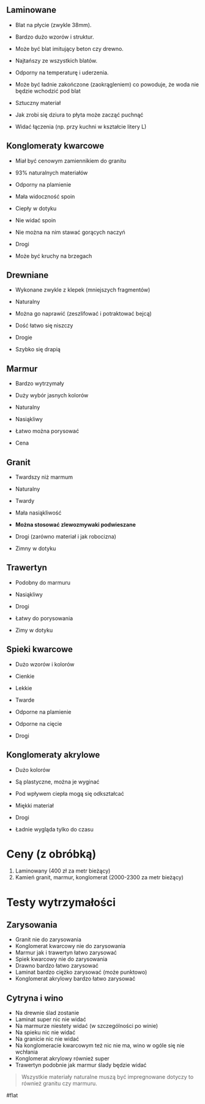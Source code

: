 ## Laminowane
- Blat na płycie (zwykle 38mm). 
- Bardzo dużo wzorów i struktur. 
- Może być blat imitujący beton czy drewno. 
- Najtańszy ze wszystkich blatów. 
- Odporny na temperaturę i uderzenia.
- Może być ładnie zakończone (zaokrągleniem) co powoduje, że woda nie będzie wchodzić pod blat

- Sztuczny materiał
- Jak zrobi się dziura to płyta może zacząć puchnąć
- Widać łączenia (np. przy kuchni w kształcie litery L)

## Konglomeraty kwarcowe
- Miał być cenowym zamiennikiem do granitu
- 93\% naturalnych materiałów
- Odporny na plamienie
- Mała widoczność spoin
- Ciepły w dotyku
- Nie widać spoin

- Nie można na nim stawać gorących naczyń
- Drogi
- Może być kruchy na brzegach

## Drewniane
- Wykonane zwykle z klepek (mniejszych fragmentów)
- Naturalny
- Można go naprawić (zeszlifować i potraktować bejcą)

- Dość łatwo się niszczy
- Drogie
- Szybko się drapią

## Marmur
- Bardzo wytrzymały
- Duży wybór jasnych kolorów
- Naturalny

- Nasiąkliwy
- Łatwo można porysować
- Cena

## Granit
- Twardszy niż marmum
- Naturalny
- Twardy
- Mała nasiąkliwość
- **Można stosować zlewozmywaki podwieszane**

- Drogi (zarówno materiał i jak robocizna)
- Zimny w dotyku

## Trawertyn
- Podobny do marmuru

- Nasiąkliwy
- Drogi
- Łatwy do porysowania
- Zimy w dotyku

## Spieki kwarcowe
- Dużo wzorów i kolorów
- Cienkie
- Lekkie
- Twarde
- Odporne na plamienie
- Odporne na cięcie

- Drogi

## Konglomeraty akrylowe 
- Dużo kolorów
- Są plastyczne, można je wyginać

- Pod wpływem ciepła mogą się odkształcać
- Miękki materiał
- Drogi
- Ładnie wygląda tylko do czasu

# Ceny (z obróbką)
1. Laminowany (400 zł za metr bieżący)
2. Kamień granit, marmur, konglomerat (2000-2300 za metr bieżący)

# Testy wytrzymałości
## Zarysowania
- Granit nie do zarysowania
- Konglomerat kwarcowy nie do zarysowania
- Marmur jak i trawertyn łatwo zarysować
- Spiek kwarcowy nie do zarysowania
- Drawno bardzo łatwo zarysować
- Laminat bardzo ciężko zarysować (może punktowo)
- Konglomerat akrylowy bardzo łatwo zarysować

## Cytryna i wino
- Na drewnie ślad zostanie
- Laminat super nic nie widać
- Na marmurze niestety widać (w szczególności po winie)
- Na spieku nic nie widać
- Na granicie nic nie widać
- Na konglomeracie kwarcowym też nic nie ma, wino w ogóle się nie wchłania
- Konglomerat akrylowy również super
- Trawertyn podobnie jak marmur ślady będzie widać


> Wszystkie materiały naturalne muszą być impregnowane dotyczy to również granitu czy marmuru.

#flat